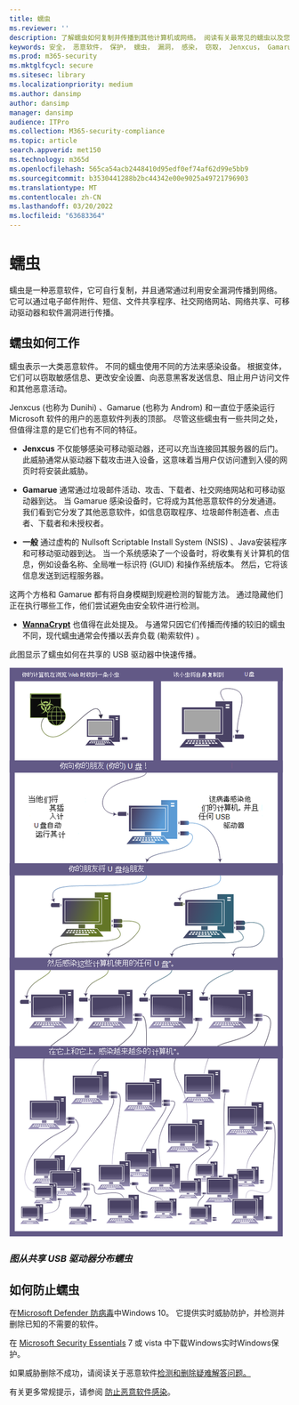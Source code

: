 ```yaml
---
title: 蠕虫
ms.reviewer: ''
description: 了解蠕虫如何复制并传播到其他计算机或网络。 阅读有关最常见的蠕虫以及您可以采取哪些步骤来阻止它们。
keywords: 安全， 恶意软件， 保护， 蠕虫， 漏洞， 感染， 窃取， Jenxcus， Gamarue， Mailingat， WannaCrypt， WDSI， MMPC， Microsoft 恶意软件防护中心， 蠕虫， 恶意软件类型， 威胁传播， 大量邮件， IP 扫描
ms.prod: m365-security
ms.mktglfcycl: secure
ms.sitesec: library
ms.localizationpriority: medium
ms.author: dansimp
author: dansimp
manager: dansimp
audience: ITPro
ms.collection: M365-security-compliance
ms.topic: article
search.appverid: met150
ms.technology: m365d
ms.openlocfilehash: 565ca54acb2448410d95edf0ef74af62d99e5bb9
ms.sourcegitcommit: b3530441288b2bc44342e00e9025a49721796903
ms.translationtype: MT
ms.contentlocale: zh-CN
ms.lasthandoff: 03/20/2022
ms.locfileid: "63683364"
---
```

# <a name="worms"></a>蠕虫

蠕虫是一种恶意软件，它可自行复制，并且通常通过利用安全漏洞传播到网络。 它可以通过电子邮件附件、短信、文件共享程序、社交网络网站、网络共享、可移动驱动器和软件漏洞进行传播。

## <a name="how-worms-work"></a>蠕虫如何工作

蠕虫表示一大类恶意软件。 不同的蠕虫使用不同的方法来感染设备。 根据变体，它们可以窃取敏感信息、更改安全设置、向恶意黑客发送信息、阻止用户访问文件和其他恶意活动。

Jenxcus (也称为 Dunihi) 、Gamarue (也称为 Androm) 和一直位于感染运行 Microsoft 软件的用户的恶意软件列表的顶部。 尽管这些蠕虫有一些共同之处，但值得注意的是它们也有不同的特征。

* **Jenxcus** 不仅能够感染可移动驱动器，还可以充当连接回其服务器的后门。 此威胁通常从驱动器下载攻击进入设备，这意味着当用户仅访问遭到入侵的网页时将安装此威胁。

* **Gamarue** 通常通过垃圾邮件活动、攻击、下载者、社交网络网站和可移动驱动器到达。 当 Gamarue 感染设备时，它将成为其他恶意软件的分发通道。 我们看到它分发了其他恶意软件，如信息窃取程序、垃圾邮件制造者、点击者、下载者和未授权者。

* **一般** 通过虚构的 Nullsoft Scriptable Install System (NSIS) 、Java安装程序和可移动驱动器到达。 当一个系统感染了一个设备时，将收集有关计算机的信息，例如设备名称、全局唯一标识符 (GUID) 和操作系统版本。 然后，它将该信息发送到远程服务器。

这两个方格和 Gamarue 都有将自身模糊到规避检测的智能方法。 通过隐藏他们正在执行哪些工作，他们尝试避免由安全软件进行检测。

* [**WannaCrypt**](https://www.microsoft.com/wdsi/threats/malware-encyclopedia-description?Name=Ransom:Win32/WannaCrypt) 也值得在此处提及。 与通常只因它们传播而传播的较旧的蠕虫不同，现代蠕虫通常会传播以丢弃负载 (勒索软件) 。

此图显示了蠕虫如何在共享的 USB 驱动器中快速传播。

![蠕虫示例。](../../media/security-intelligence-images/worm-usb-flight.png) 

### <a name="figure-worm-spreading-from-a-shared-usb-drive"></a>*图从共享 USB 驱动器分布蠕虫*

## <a name="how-to-protect-against-worms"></a>如何防止蠕虫

在[Microsoft Defender 防病毒](/microsoft-365/security/defender-endpoint/microsoft-defender-antivirus-in-windows-10)中Windows 10。 它提供实时威胁防护，并检测并删除已知的不需要的软件。

在 [Microsoft Security Essentials](https://www.microsoft.com/download/details.aspx?id=5201) 7 或 vista 中下载Windows实时Windows保护。

如果威胁删除不成功，请阅读关于恶意软件[检测和删除疑难解答问题。](https://www.microsoft.com/wdsi/help/troubleshooting-infection)

有关更多常规提示，请参阅 [防止恶意软件感染](/microsoft-365/security/defender-endpoint/prevent-malware-infection)。